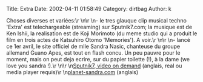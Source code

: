 Title: Extra
Date: 2002-04-11 01:58:49
Category: dirtbag
Author: k

Choses diverses et variées:\r
\n\r
\n- le tres glauque clip musical techno 'Extra' est telechargeable (streaming) sur Sputnik7.com; la musique est de Ken Ishii, la realisation est de Koji Morimoto (du meme studio qui a produit le film en trois actes de Katsuhiro Otomo 'Memories'). A voir.\r
\n\r
\n- lancé ce 1er avril, le site officiel de mlle Sandra Nasic, chanteuse du groupe allemand Guano Apes, est tout en flash concu. Un peu pauvre pour le moment, mais on peut deja ecrire, sur du papier toilette (!), à la dame (we love you sandra !).\r
\n\r
\n[Sputnik7, video on demand](http://www.sputnik7.com/vod/anime/index.jsp) (anglais, real ou media player requis)\r
\n[planet-sandra.com](http://www.planet-sandra.com/) (anglais)